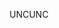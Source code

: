 <span data-ttu-id="36de2-101">UNC</span><span class="sxs-lookup"><span data-stu-id="36de2-101">UNC</span></span>